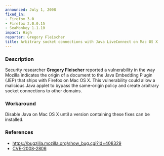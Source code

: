 ```yaml
---
announced: July 1, 2008
fixed_in:
- Firefox 3.0
- Firefox 2.0.0.15
- SeaMonkey 1.1.10
impact: High
reporter: Gregory Fleischer
title: Arbitrary socket connections with Java LiveConnect on Mac OS X
---
```


<h3>Description</h3>

<p>Security researcher <strong>Gregory Fleischer</strong> reported a
vulnerability in the way Mozilla indicates the origin of a document to the
Java Embedding Plugin (JEP) that ships with Firefox on Mac OS X. This
vulnerability could allow a malicious Java applet to bypass the same-origin
policy and create arbitrary socket connections to other domains.</p>

<h3>Workaround</h3>

<p>Disable Java on Mac OS X until a version containing these fixes can be installed.</p>

<h3>References</h3>

<ul>
  <li><a href="https://bugzilla.mozilla.org/show_bug.cgi?id=408329">https://bugzilla.mozilla.org/show_bug.cgi?id=408329</a></li>
  <li><a class="ex-ref" href="http://cve.mitre.org/cgi-bin/cvename.cgi?name=CVE-2008-2806">CVE-2008-2806</a></li>

</ul>



